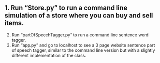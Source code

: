 ## 1. Run “Store.py” to run a command line simulation of a store where you can buy and sell items. 
2. Run “partOfSpeechTagger.py” to run a command line sentence word tagger. 
3. Run “app.py” and go to localhost to see a 3 page website sentence part of speech tagger, similar to the command line version but with a slightly different implementation of the class.
